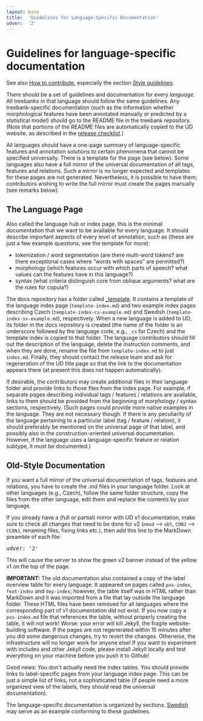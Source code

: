 ```yaml
---
layout: base
title:  'Guidelines for Language-Specific Documentation'
udver:  '2'
---
```


# Guidelines for language-specific documentation

See also <a href="contributing.html">How to contribute</a>, especially the section
<a href="contributing.html#style-guidelines">Style guidelines</a>.

There should be a set of guidelines and documentation for every _language._
All treebanks in that language should follow the same guidelines.
Any treebank-specific documentation (such as the information whether morphological features have been annotated manually or predicted
by a statistical model) should go to the README file in the treebank repository.
(Note that portions of the README files are automatically copied to the UD website, as described in the
[release checklist](release_checklist.html#the-readme-file).)

All languages should have a one-page summary of language-specific features and annotation solutions to certain phenomena that cannot
be specified universally. There is a template for the page (see below).
Some languages also have a full mirror of the universal documentation of all tags, features and relations.
Such a mirror is no longer expected and templates for these pages are not generated.
Nevertheless, it is possible to have them; contributors wishing to write the full mirror must create the pages manually (see remarks below).

## The Language Page

Also called the language hub or index page, this is the minimal documentation that we want to be available for every language.
It should describe important aspects of every level of annotation, such as (these are just a few example questions, see the template for more):

* tokenization / word segmentation (are there multi-word tokens? are there exceptional cases where “words with spaces” are permitted?)
* morphology (which features occur with which parts of speech? what values can the features have in this language?)
* syntax (what criteria distinguish core from oblique arguments? what are the rules for copula?)

The docs repository has a folder called [_template](https://github.com/UniversalDependencies/docs/tree/pages-source/_template).
It contains a template of the language index page (`template-index.md`) and two example index pages describing Czech
(`template-index-cs-example.md`) and Swedish (`template-index-sv-example.md`), respectively.
When a new language is added to UD, its folder in the docs repository is created (the name of the folder is an underscore followed
by the language code, e.g., `_cs` for Czech) and the template index is copied to that folder.
The language contributors should fill out the description of the language, delete the instruction comments,
and when they are done, rename the file from `template-index.md` to just `index.md`.
Finally, they should contact the release team and ask for regeneration of the UD title page so that the link to the documentation
appears there (at present this does not happen automatically).

If desirable, the contributors may create additional files in their language folder and provide links to those files from the index page.
For example, if separate pages describing individual tags / features / relations are available, links to them should be provided
from the beginning of morphology / syntax sections, respectively.
(Such pages could provide more native examples in the language. They are not necessary though.
If there is any peculiarity of the language pertaining to a particular label (tag / feature / relation),
it should preferably be mentioned on the universal page of that label, and possibly also in the construction-oriented universal documentation.
However, if the language uses a language-specific feature or relation subtype, it must be documented.)

## Old-Style Documentation

If you want a full mirror of the universal documentation of tags, features and relations, you have to create the .md files in your language
folder. Look at other languages (e.g., Czech), follow the same folder structure, copy the files from the other language, edit them and
replace the contents by your language.

If you already have a (full or partial) mirror with UD v1 documentation, make sure to check all changes that need to be done for v2
(`nmod` --> `obl`, `CONJ` --> `CCONJ`, renaming files, fixing links etc.), then add this line to the MarkDown preamble of each file:

<pre>
udver: '2'
</pre>

This will cause the server to show the green v2 banner instead of the yellow v1 on the top of the page.

<strong>IMPORTANT:</strong>
The old documentation also contained a copy of the label overview table for every language.
It appeared on pages called `pos-index`, `feat-index` and `dep-index`; however, the table itself
was in HTML rather than MarkDown and it was imported from a file that lay outside the language folder.
These HTML files have been removed for all languages where the corresponding part of v1 documentation
did not exist. If you now copy a `pos-index.md` file that references the table, without properly
creating the table, it will not work! Worse: your error will kill Jekyll, the fragile website-building software.
If the pages are not regenerated within 15 minutes after you did some dangerous changes,
try to revert the changes. Otherwise, the infrastructure will no longer work for anyone else!
If you want to experiment with includes and other Jekyll code, please install Jekyll locally
and test everything on your machine before you push it to Github!

Good news: You don't actually need the index tables.
You should provide links to label-specific pages from your language index page.
This can be just a simple list of links, not a sophisticated table
(if people need a more organized view of the labels,
they should read the universal documentation).

The language-specific documentation is organized by sections.
<a href="http://universaldependencies.org/#language-sv">Swedish</a> may serve as an example conforming to these guidelines.

